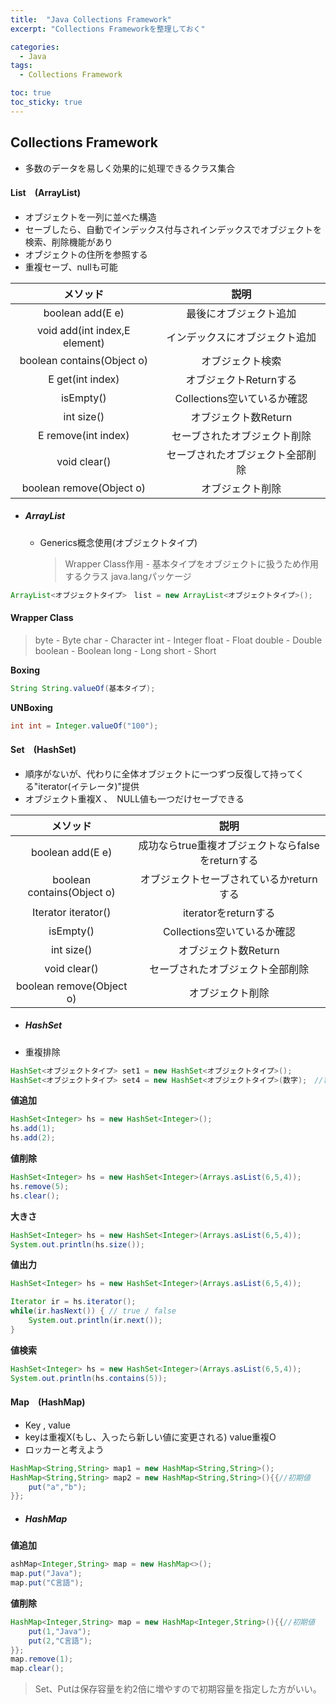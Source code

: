 ```yaml
---
title:  "Java Collections Framework"
excerpt: "Collections Frameworkを整理しておく"

categories:
  - Java
tags:
  - Collections Framework

toc: true
toc_sticky: true
---
```


## Collections Framework
- 多数のデータを易しく効果的に処理できるクラス集合

#### List　(ArrayList)
- オブジェクトを一列に並べた構造
- セーブしたら、自動でインデックス付与されインデックスでオブジェクトを検索、削除機能があり
- オブジェクトの住所を参照する
- 重複セーブ、nullも可能


|メソッド|説明|
|:---:|:---:|
|boolean add(E e) |最後にオブジェクト追加|
|void add(int index,E element)|インデックスにオブジェクト追加|
|boolean contains(Object o)|オブジェクト検索|
|E get(int index)|オブジェクトReturnする|
|isEmpty()|Collections空いているか確認|
|int size()|オブジェクト数Return|
|E remove(int index) |セーブされたオブジェクト削除|
|void clear()|セーブされたオブジェクト全部削除|
|boolean remove(Object o)|オブジェクト削除|


- ##### ArrayList
  - Generics概念使用(オブジェクトタイプ)　
    >  Wrapper Class作用 - 基本タイプをオブジェクトに扱うため作用するクラス
    >  java.langパッケージ
      
```java
ArrayList<オブジェクトタイプ>　list = new ArrayList<オブジェクトタイプ>();
```

#### Wrapper Class

> byte - Byte
> char - Character
> int - Integer
> float - Float
> double - Double
> boolean - Boolean
> long - Long
> short - Short

**Boxing**
```java
String String.valueOf(基本タイプ);
```

**UNBoxing**
```java
int int = Integer.valueOf("100");
```

#### Set　(HashSet)
- 順序がないが、代わりに全体オブジェクトに一つずつ反復して持ってくる"iterator(イテレータ)"提供
- オブジェクト重複X 、　NULL値も一つだけセーブできる


|メソッド|説明|
|:---:|:---:|
|boolean add(E e) |成功ならtrue重複オブジェクトならfalseをreturnする|
|boolean contains(Object o)|オブジェクトセーブされているかreturnする|
|Iterator<E> iterator() |iteratorをreturnする|
isEmpty()|Collections空いているか確認|
|int size()|オブジェクト数Return|
|void clear()|セーブされたオブジェクト全部削除|
|boolean remove(Object o)|オブジェクト削除|

- ##### HashSet
- 重複排除

```java
HashSet<オブジェクトタイプ> set1 = new HashSet<オブジェクトタイプ>();
HashSet<オブジェクトタイプ> set4 = new HashSet<オブジェクトタイプ>(数字);　//容量
```

**値追加**
```java
HashSet<Integer> hs = new HashSet<Integer>();
hs.add(1);
hs.add(2);
```

**値削除**
```java
HashSet<Integer> hs = new HashSet<Integer>(Arrays.asList(6,5,4));
hs.remove(5);
hs.clear();
```

**大きさ**
```java
HashSet<Integer> hs = new HashSet<Integer>(Arrays.asList(6,5,4));
System.out.println(hs.size());
```

**値出力**
```java
HashSet<Integer> hs = new HashSet<Integer>(Arrays.asList(6,5,4));

Iterator ir = hs.iterator();
while(ir.hasNext()) { // true / false
    System.out.println(ir.next());
}

```

**値検索**
```java
HashSet<Integer> hs = new HashSet<Integer>(Arrays.asList(6,5,4));
System.out.println(hs.contains(5));
```

#### Map　(HashMap)
- Key , value 
- keyは重複X(もし、入ったら新しい値に変更される) value重複O
- ロッカーと考えよう

```java
HashMap<String,String> map1 = new HashMap<String,String>();
HashMap<String,String> map2 = new HashMap<String,String>(){{//初期値
    put("a","b");
}};
```

- ##### HashMap

**値追加**
```java
ashMap<Integer,String> map = new HashMap<>();
map.put("Java");
map.put("C言語");
```

**値削除**
```java
HashMap<Integer,String> map = new HashMap<Integer,String>(){{//初期値
    put(1,"Java");
    put(2,"C言語");
}};
map.remove(1); 
map.clear(); 
```

> Set、Putは保存容量を約2倍に増やすので初期容量を指定した方がいい。
